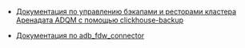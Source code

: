- [Документация по управлению бэкапами и ресторами кластера Аренадата ADQM с помощью clickhouse-backup](docs/adqm%2Bclickhouse-backup.md)

- [Документация по adb_fdw_connector](adb_fdw_connector/adb_fdw_connector.md)


